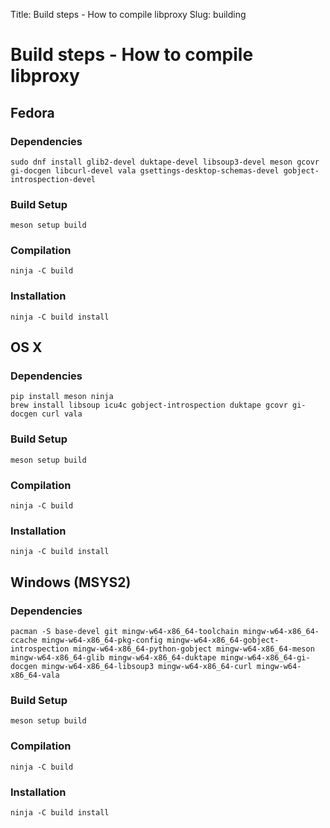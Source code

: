 Title: Build steps - How to compile libproxy
Slug: building

# Build steps - How to compile libproxy

## Fedora

### Dependencies

```
sudo dnf install glib2-devel duktape-devel libsoup3-devel meson gcovr gi-docgen libcurl-devel vala gsettings-desktop-schemas-devel gobject-introspection-devel
```

### Build Setup

```
meson setup build
```

### Compilation

```
ninja -C build
```

### Installation

```
ninja -C build install
```

## OS X

### Dependencies

```
pip install meson ninja
brew install libsoup icu4c gobject-introspection duktape gcovr gi-docgen curl vala
```

### Build Setup

```
meson setup build
```

### Compilation

```
ninja -C build
```

### Installation

```
ninja -C build install
```

## Windows (MSYS2)

### Dependencies

```
pacman -S base-devel git mingw-w64-x86_64-toolchain mingw-w64-x86_64-ccache mingw-w64-x86_64-pkg-config mingw-w64-x86_64-gobject-introspection mingw-w64-x86_64-python-gobject mingw-w64-x86_64-meson mingw-w64-x86_64-glib mingw-w64-x86_64-duktape mingw-w64-x86_64-gi-docgen mingw-w64-x86_64-libsoup3 mingw-w64-x86_64-curl mingw-w64-x86_64-vala
```

### Build Setup

```
meson setup build
```

### Compilation

```
ninja -C build
```

### Installation

```
ninja -C build install
```

